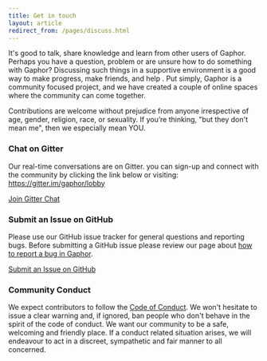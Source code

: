 ```yaml
---
title: Get in touch
layout: article
redirect_from: /pages/discuss.html
---
```


It's good to talk, share knowledge and learn from other users of Gaphor. Perhaps
you have a question, problem or are unsure how to do something with Gaphor?
Discussing such things in a supportive environment is a good way to make
progress, make friends, and help . Put simply, Gaphor is a
community focused project, and we have created a couple of online spaces where
the community can come together.

Contributions are welcome without prejudice from anyone irrespective of age,
gender, religion, race, or sexuality. If you’re thinking, "but they don't mean
me", then we especially mean YOU.

### Chat on Gitter

Our real-time conversations are on Gitter. you can sign-up and connect with
the community by clicking the link below or visiting:
https://gitter.im/gaphor/lobby

[Join Gitter Chat](https://gitter.im/gaphor/lobby)

### Submit an Issue on GitHub
Please use our GitHub issue tracker for general questions and reporting bugs.
Before submitting a GitHub issue please review our page about
[how to report a bug in Gaphor]({filename}howto/report_bugs.md).

[Submit an Issue on GitHub](https://github.com/gaphor/gaphor/issues)

### Community Conduct
We expect contributors to follow the [Code of
Conduct](https://github.com/gaphor/gaphor/blob/master/CODE_OF_CONDUCT.md). We
won't hesitate to issue a clear warning and, if ignored, ban people who don't
behave in the spirit of the code of conduct. We want our community to be a
safe, welcoming and friendly place. If a conduct related situation arises, we
will endeavour to act in a discreet, sympathetic and fair manner to all
concerned.
